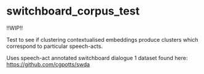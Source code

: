 # switchboard_corpus_test
!!WIP!!

Test to see if clustering contextualised embeddings produce clusters which correspond to particular speech-acts.

Uses speech-act annotated switchboard dialogue 1 dataset found here: https://github.com/cgpotts/swda
